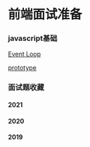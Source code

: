 # 前端面试准备
### javascript基础
[Event Loop](./docs/javascript-base/event-loop.md)  

[prototype](./docs/javascript-base/prototype.md)

### 面试题收藏
#### 2021
#### 2020
#### 2019